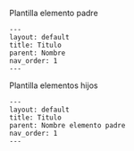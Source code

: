 Plantilla elemento padre

```
---
layout: default
title: Titulo
parent: Nombre
nav_order: 1
---

```

Plantilla elementos hijos

```
---
layout: default
title: Titulo
parent: Nombre elemento padre
nav_order: 1
---

```
